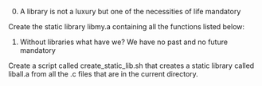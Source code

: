 
0. A library is not a luxury but one of the necessities of life
mandatory

Create the static library libmy.a containing all the functions listed below:


1. Without libraries what have we? We have no past and no future
mandatory

Create a script called create_static_lib.sh that creates a static library called
 liball.a from all the .c files that are in the current directory.
